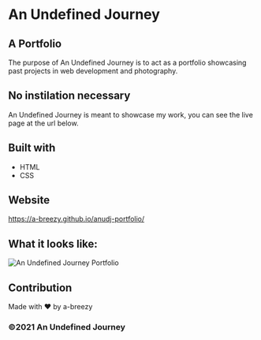 # An Undefined Journey

## A Portfolio

The purpose of An Undefined Journey is to act as a portfolio showcasing past projects in web development and photography.

## No instilation necessary

An Undefined Journey is meant to showcase my work, you can see the live page at the url below.

## Built with

- HTML
- CSS

## Website

https://a-breezy.github.io/anudj-portfolio/

## What it looks like:

![An Undefined Journey Portfolio](./assets/images/an-undefined-journey.png)

## Contribution

Made with ❤️ by a-breezy

### ©️2021 An Undefined Journey
